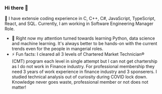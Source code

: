 ### Hi there 👋

<!--
**pramesh1105/pramesh1105** is a ✨ _special_ ✨ repository because its `README.md` (this file) appears on your GitHub profile.

Here are some ideas to get you started:

- 🔭 I have extensie coding experience in C++, C#, JavaScript, TypeScript, React, and SQL. Currently, I am working as Principal Software Engineering Manager in Microsoft. ...
- 🌱 I’m currently learning ...
- 👯 I’m looking to collaborate on ...
- 🤔 I’m looking for help with ...
- 💬 Ask me about ...
- 📫 How to reach me: ...
- 😄 Pronouns: ...
- ⚡ Fun fact: ...
-->
🔭 I have extensie coding experience in C, C++, C#, JavaScript, TypeScript, React, and SQL. Currently, I am working in Software Engineering Manager Role.
- 🌱 Right now my attention turned towards learning Python, data science and machine learning. It's always better to be hands-on with the current trends even for the people in mangerial roles.
- ⚡ Fun facts: I cleared all 3 levels of Chartered Market Technician® (CMT) program each level in single attempt but I can not get chartership as I do not work in Finance industry. For professional membership they need 3 years of work experience in finance industry and 3 sponserers. I studied technical analysis out of curiosity during COVID lock down. Knowledge never goes waste, professional member or not does not matter!
